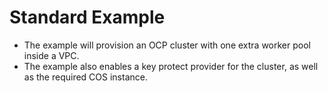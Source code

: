 # Standard Example

 - The example will provision an OCP cluster with one extra worker pool inside a VPC.
 - The example also enables a key protect provider for the cluster, as well as the required COS instance.
